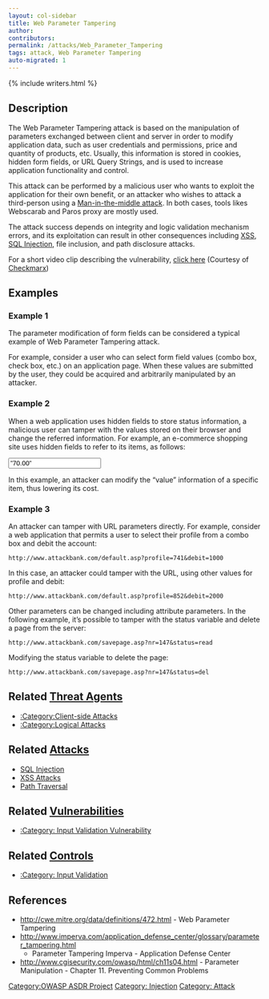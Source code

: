 ```yaml
---
layout: col-sidebar
title: Web Parameter Tampering
author:
contributors:
permalink: /attacks/Web_Parameter_Tampering
tags: attack, Web Parameter Tampering
auto-migrated: 1
---
```


{% include writers.html %}

## Description

The Web Parameter Tampering attack is based on the manipulation of
parameters exchanged between client and server in order to modify
application data, such as user credentials and permissions, price and
quantity of products, etc. Usually, this information is stored in
cookies, hidden form fields, or URL Query Strings, and is used to
increase application functionality and control.

This attack can be performed by a malicious user who wants to exploit
the application for their own benefit, or an attacker who wishes to
attack a third-person using a [Man-in-the-middle
attack](Man-in-the-middle_attack "wikilink"). In both cases, tools likes
Webscarab and Paros proxy are mostly used.

The attack success depends on integrity and logic validation mechanism
errors, and its exploitation can result in other consequences including
[XSS](<Cross-site_Scripting_(XSS)> "wikilink"), [SQL
Injection](https://owasp.org/www-community/attacks/SQL_Injection), file inclusion, and path
disclosure attacks.

For a short video clip describing the vulnerability, [click
here](http://www.youtube.com/watch?v=l5LCDEDn7FY&hd=1) (Courtesy of
[Checkmarx](http://www.checkmarx.com/))

## Examples

### Example 1

The parameter modification of form fields can be considered a typical
example of Web Parameter Tampering attack.

For example, consider a user who can select form field values (combo
box, check box, etc.) on an application page. When these values are
submitted by the user, they could be acquired and arbitrarily
manipulated by an attacker.

### Example 2

When a web application uses hidden fields to store status information, a
malicious user can tamper with the values stored on their browser and
change the referred information. For example, an e-commerce shopping
site uses hidden fields to refer to its items, as follows:

<input type=”hidden” id=”1008” name=”cost” value=”70.00”>

In this example, an attacker can modify the “value” information of a
specific item, thus lowering its cost.

### Example 3

An attacker can tamper with URL parameters directly. For example,
consider a web application that permits a user to select their profile
from a combo box and debit the account:

`http://www.attackbank.com/default.asp?profile=741&debit=1000`

In this case, an attacker could tamper with the URL, using other values
for profile and debit:

`http://www.attackbank.com/default.asp?profile=852&debit=2000`

Other parameters can be changed including attribute parameters. In the
following example, it’s possible to tamper with the status variable and
delete a page from the server:

`http://www.attackbank.com/savepage.asp?nr=147&status=read`

Modifying the status variable to delete the page:

`http://www.attackbank.com/savepage.asp?nr=147&status=del`

## Related [Threat Agents](Threat_Agents "wikilink")

- [:Category:Client-side
  Attacks](:Category:Client-side_Attacks "wikilink")
- [:Category:Logical Attacks](:Category:Logical_Attacks "wikilink")

## Related [Attacks](https://owasp.org/www-community/attacks/)

- [SQL Injection](https://owasp.org/www-community/attacks/SQL_Injection)
- [XSS Attacks](XSS_Attacks "wikilink")
- [Path Traversal](Path_Traversal "wikilink")

## Related [Vulnerabilities](https://owasp.org/www-community/vulnerabilities/)

- [:Category: Input Validation
  Vulnerability](:Category:_Input_Validation_Vulnerability "wikilink")

## Related [Controls](https://owasp.org/www-community/controls/)

- [:Category: Input
  Validation](:Category:_Input_Validation "wikilink")

## References

- <http://cwe.mitre.org/data/definitions/472.html> - Web Parameter
  Tampering
- <http://www.imperva.com/application_defense_center/glossary/parameter_tampering.html>
  - Parameter Tampering Imperva - Application Defense Center
- <http://www.cgisecurity.com/owasp/html/ch11s04.html> - Parameter
  Manipulation - Chapter 11. Preventing Common Problems

[Category:OWASP ASDR Project](Category:OWASP_ASDR_Project "wikilink")
[Category: Injection](Category:_Injection "wikilink") [Category:
Attack](Category:_Attack "wikilink")
